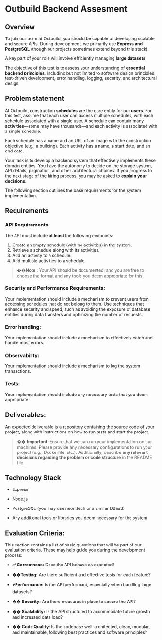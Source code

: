 # Outbuild Backend Assesment

  

## Overview

  

To join our team at Outbuild, you should be capable of developing scalable and secure APIs. During development, we primarily use **Express and PostgreSQL** (though our projects sometimes extend beyond this stack).

A key part of your role will involve efficiently managing **large datasets**.

The objective of this test is to assess your understanding of **essential backend principles**, including but not limited to software design principles, test-driven development, error handling, logging, security, and architectural design.

  

## Problem statement

  
 At Outbuild,  construction **schedules** are the core entity for our **users**. For this test, assume that each user can access multiple schedules, with each schedule associated with a single user. A schedule can contain many **activities**—some may have thousands—and each activity is associated with a single schedule. 

Each schedule has a name and an URL of an image with the construction objective (e.g., a building). Each activity has a name, a start date, and an end date.

Your task is to develop a backend system that effectively implements these domain entities. You have the autonomy to decide on the storage system, API details, pagination, and other architectural choices. If you progress to the next stage of the hiring process, you may be asked to **explain your decisions**.

The following section outlines the base requirements for the system implementation.
  

## Requirements

  

###  API Requirements:

The API must include **at least** the following endpoints:

1.  Create an empty schedule (with no activities) in the system.
2.  Retrieve a schedule along with its activities.
3.  Add an activity to a schedule.
4.  Add multiple activities to a schedule.

 > ��**Note** :  Your API should be documented, and you are free to choose the format and any tools you deem appropriate for this.



###  Security and Performance Requirements:
Your implementation should include a mechanism to prevent users from accessing schedules that do not belong to them. Use techniques that enhance security and speed, such as avoiding the exposure of database entities during data transfers and optimizing the number of requests.

###  Error handling:
Your implementation should include a mechanism to effectively catch and handle most errors. 

###  Observability:
Your implementation should include a mechanism to log the system transactions.
  
###  Tests:
Your implementation should include any necessary tests that you deem appropriate.


  

## Deliverables:

 An expected deliverable is a repository containing the source code of your project, along with instructions on how to run tests and start the project. 

  >  �� **Important**: Ensure that we can run your implementation on our machines. Please provide any necessary configurations to run your project (e.g., Dockerfile, etc.). Additionally, describe **any relevant decisions  regarding the problem or code structure** in the README file.


## Technology Stack

-   Express
    
-   Node.js
    
-   PostgreSQL (you may use neon.tech or a similar DBaaS)
    
-   Any additional tools or libraries you deem necessary for the system


## Evaluation Criteria:

This section contains a list of basic questions that will be part of our evaluation criteria. These may help guide you during the development process:

-   **✅ Correctness:** Does the API behave as expected?
    
-   **��Testing:** Are there sufficient and effective tests for each feature?
    
-   **⚡Performance:** Is the API performant, especially when handling large datasets?
    
-   **��️ Security:** Are there measures in place to secure the API?
    
-   **�� Scalability:** Is the API structured to accommodate future growth and increased data load?
    
-   **�� Code Quality:** Is the codebase well-architected, clean, modular, and maintainable, following best practices and software principles?
